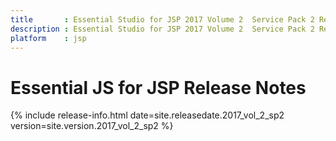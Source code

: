 ```yaml
---
title 		: Essential Studio for JSP 2017 Volume 2  Service Pack 2 Release Notes
description : Essential Studio for JSP 2017 Volume 2  Service Pack 2 Release Notes
platform    : jsp
---
```


# Essential JS for JSP Release Notes  

{% include release-info.html date=site.releasedate.2017_vol_2_sp2 version=site.version.2017_vol_2_sp2 %} 



